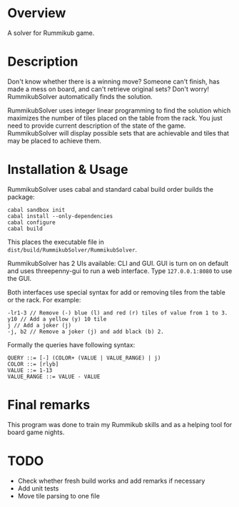 Overview
========

A solver for Rummikub game.

Description
===========

Don't know whether there is a winning move? Someone can't finish, has made a
mess on board, and can't retrieve original sets? Don't worry! RummikubSolver
automatically finds the solution.

RummikubSolver uses integer linear programming to find the solution which
maximizes the number of tiles placed on the table from the rack. You just need
to provide current description of the state of the game. RummikubSolver will
display possible sets that are achievable and tiles that may be placed to
achieve them.

Installation & Usage
======

RummikubSolver uses cabal and standard cabal build order builds the package:

    cabal sandbox init
    cabal install --only-dependencies
    cabal configure
    cabal build

This places the executable file in
<code>dist/build/RummikubSolver/RummikubSolver</code>.

RummikubSolver has 2 UIs available: CLI and GUI. GUI is turn on on default and
uses threepenny-gui to run a web interface. Type <code>127.0.0.1:8080</code> to
use the GUI.

Both interfaces use special syntax for add or removing tiles from the table or
the rack. For example:

    -lr1-3 // Remove (-) blue (l) and red (r) tiles of value from 1 to 3.
    y10 // Add a yellow (y) 10 tile
    j // Add a joker (j)
    -j, b2 // Remove a joker (j) and add black (b) 2.

Formally the queries have following syntax:
    
    QUERY ::= [-] (COLOR+ (VALUE | VALUE_RANGE) | j)
    COLOR ::= [rlyb]
    VALUE ::= 1-13
    VALUE_RANGE ::= VALUE - VALUE

Final remarks
=====

This program was done to train my Rummikub skills and as a helping tool for
board game nights.

TODO
=====

* Check whether fresh build works and add remarks if necessary
* Add unit tests
* Move tile parsing to one file

